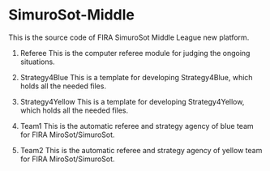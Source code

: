 # SimuroSot-Middle
This is the source code of FIRA SimuroSot Middle League new platform.

1. Referee 
This is the computer referee module for judging the ongoing situations.

2. Strategy4Blue 
This is a template for developing Strategy4Blue, which holds all the needed files.

3. Strategy4Yellow 
This is a template for developing Strategy4Yellow, which holds all the needed files.

4. Team1
This is the automatic referee and strategy agency of blue team for FIRA MiroSot/SimuroSot.

5. Team2
This is the automatic referee and strategy agency of yellow team for FIRA MiroSot/SimuroSot.
